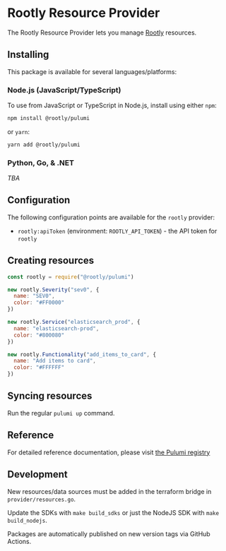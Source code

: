 # Rootly Resource Provider

The Rootly Resource Provider lets you manage [Rootly](http://rootly.com) resources.

## Installing

This package is available for several languages/platforms:

### Node.js (JavaScript/TypeScript)

To use from JavaScript or TypeScript in Node.js, install using either `npm`:

```bash
npm install @rootly/pulumi
```

or `yarn`:

```bash
yarn add @rootly/pulumi
```

### Python, Go, & .NET

*TBA*

## Configuration

The following configuration points are available for the `rootly` provider:

- `rootly:apiToken` (environment: `ROOTLY_API_TOKEN`) - the API token for `rootly`

## Creating resources

```javascript
const rootly = require("@rootly/pulumi")

new rootly.Severity("sev0", {
  name: "SEV0",
  color: "#FF0000"
})

new rootly.Service("elasticsearch_prod", {
  name: "elasticsearch-prod",
  color: "#800080"
})

new rootly.Functionality("add_items_to_card", {
  name: "Add items to card",
  color: "#FFFFFF"
})
```

## Syncing resources

Run the regular `pulumi up` command.

## Reference

For detailed reference documentation, please visit [the Pulumi registry](https://www.pulumi.com/registry/packages/rootly/api-docs/)

## Development

New resources/data sources must be added in the terraform bridge in `provider/resources.go`.

Update the SDKs with `make build_sdks` or just the NodeJS SDK with `make build_nodejs`.

Packages are automatically published on new version tags via GitHub Actions.
